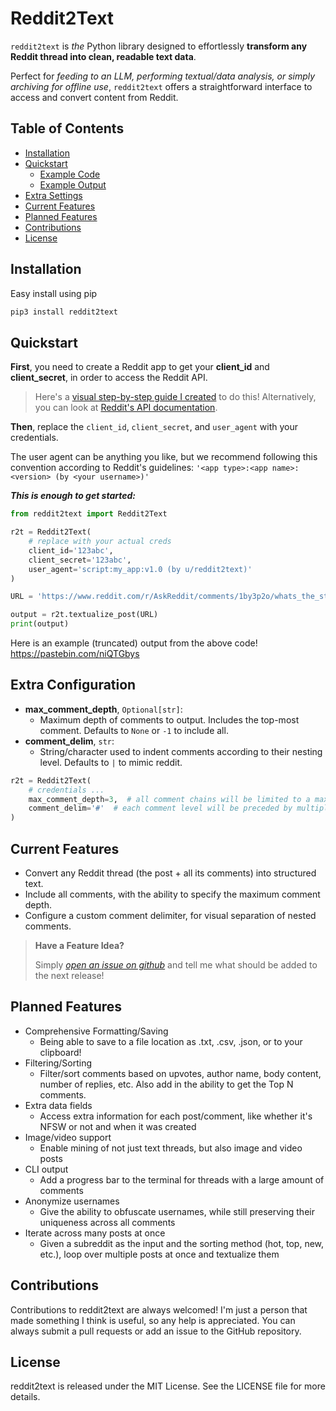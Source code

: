 # Reddit2Text

`reddit2text` is *the* Python library designed to effortlessly **transform any Reddit thread into clean, readable text data**.

Perfect for *feeding to an LLM, performing textual/data analysis, or simply archiving for offline use*, `reddit2text` offers a straightforward interface to access and convert content from Reddit.

## Table of Contents
- [Installation](#installation)
- [Quickstart](#quickstart)
  - [Example Code](#example)
  - [Example Output](#output)
- [Extra Settings](#configs)
- [Current Features](#features)
- [Planned Features](#planned)
- [Contributions](#contributions)
- [License](#license)

<a id="installation"></a>

## Installation
Easy install using pip
```sh
pip3 install reddit2text
```

<a id="quickstart"></a>

## Quickstart
**First**, you need to create a Reddit app to get your **client_id** and **client_secret**, in order to access the Reddit API.
> Here's a [visual step-by-step guide I created](https://scribehow.com/shared/Create_your_Reddit_API_app__sanm5Eo2Q_iudzfhFZLKJg) to do this! Alternatively, you can look at [Reddit's API documentation](https://www.reddit.com/wiki/api).


**Then**, replace the `client_id`, `client_secret`, and `user_agent` with your credentials.

The user agent can be anything you like, but we recommend following this convention according to Reddit's guidelines: `'<app type>:<app name>:<version> (by <your username>)'`

<a id="example"></a>

***This is enough to get started:***
```python
from reddit2text import Reddit2Text

r2t = Reddit2Text(
    # replace with your actual creds
    client_id='123abc',
    client_secret='123abc',
    user_agent='script:my_app:v1.0 (by u/reddit2text)'
)

URL = 'https://www.reddit.com/r/AskReddit/comments/1by3p2o/whats_the_stupidest_animal_and_how_has_it/'

output = r2t.textualize_post(URL)
print(output)
```

<a id="output"></a>

Here is an example (truncated) output from the above code!
https://pastebin.com/niQTGbys

<a id="configs"></a>

## Extra Configuration
- **max_comment_depth**, `Optional[str]`:
  - Maximum depth of comments to output. Includes the top-most comment. Defaults to `None` or `-1` to include all.
- **comment_delim**, `str`:
  - String/character used to indent comments according to their nesting level. Defaults to `|` to mimic reddit.

```python
r2t = Reddit2Text(
    # credentials ...
    max_comment_depth=3,  # all comment chains will be limited to a max of 3 replies
    comment_delim='#'  # each comment level will be preceded by multiples of this string
)
```

<a id="features"></a>

## Current Features
- Convert any Reddit thread (the post + all its comments) into structured text.
- Include all comments, with the ability to specify the maximum comment depth.
- Configure a custom comment delimiter, for visual separation of nested comments.

> **Have a Feature Idea?**
>
> Simply [*open an issue on github*](https://github.com/NFeruch/reddit2text/issues/new) and tell me what should be added to the next release!

<a id="planned"></a>

## Planned Features
- Comprehensive Formatting/Saving
  - Being able to save to a file location as .txt, .csv, .json, or to your clipboard!
- Filtering/Sorting
  - Filter/sort comments based on upvotes, author name, body content, number of replies, etc. Also add in the ability to get the Top N comments.
- Extra data fields
  - Access extra information for each post/comment, like whether it's NFSW or not and when it was created
- Image/video support
  - Enable mining of not just text threads, but also image and video posts
- CLI output
  - Add a progress bar to the terminal for threads with a large amount of comments
- Anonymize usernames
  - Give the ability to obfuscate usernames, while still preserving their uniqueness across all comments
- Iterate across many posts at once
  - Given a subreddit as the input and the sorting method (hot, top, new, etc.), loop over multiple posts at once and textualize them

<a id="contributions"></a>

## Contributions
Contributions to reddit2text are always welcomed! I'm just a person that made something I think is useful, so any help is appreciated. You can always submit a pull requests or add an issue to the GitHub repository.

<a id="license"></a>

## License
reddit2text is released under the MIT License. See the LICENSE file for more details.
